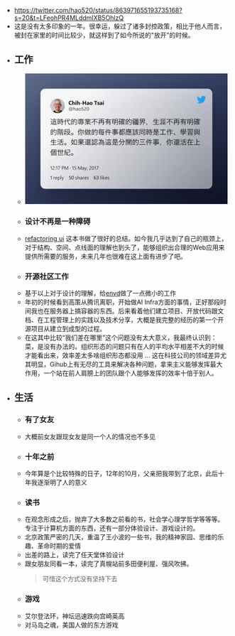 - https://twitter.com/hao520/status/863971655193735168?s=20&t=LFeohPR4MLddmIXB5OhlzQ
- 这是没有太多印象的一年。很幸运，躲过了诸多封控政策，相比于他人而言，被封在家里的时间比较少，就这样到了如今所说的"放开"的时候。
- ## 工作
	- ![image.png](../assets/image_1669551200034_0.png)
	- ### 设计不再是一种障碍
	- [refactoring ui](https://www.refactoringui.com/) 这本书做了很好的总结。如今我几乎达到了自己的瓶颈上，对于结构、空间、点线面的理解也到头了，能够组织出合理的Web应用来提供所需要的服务，未来几年也很难在这上面有进步了吧。
	- ### 开源社区工作
	- 基于以上对于设计的理解，给[envd](https://github.com/tensorchord/envd)做了一点微小的工作
	- 年初的时候看到高策从腾讯离职，开始做AI Infra方面的事情，正好那段时间我也在服务器上搞容器的东西。后来看着他们建立项目、开放代码跟文档、在工程管理上的实践以及技术分享，大概是我完整的经历的第一个开源项目从建立到成型的过程。
	- 在这其中比较“我们差在哪里”这个问题没有太大意义，我最终认识到：菜，是没有办法的。组织形态的问题只有在人的平均水平相差不大的时候才能看出来，效率差太多啥组织形态都没用  ... 这在科技公司的领域差异尤其明显，Gihub上有无尽的工具来解决各种问题，拿来主义能够发挥最大作用，一个站在前人肩膀上的团队跟个人能够发挥的效率十倍于别人。
- ## 生活
	- ### 有了女友
	- 大概前女友跟现女友是同一个人的情况也不多见
	- ### 十年之前
	- 今年算是个比较特殊的日子，12年的10月，父亲把我带到了北京，此后十年我逐渐明了人的意义
	- ### 读书
	- 在观念形成之后，抛弃了大多数之前看的书，社会学心理学哲学等等等。专注于计算机方面的东西，还有一部分体验设计、游戏设计的。
	- 北京政策严密的几天，重温了王小波的一些书，我的精神家园、思维的乐趣、革命时期的爱情
	- 出差的路上，读完了任天堂体验设计
	- 跟女朋友同看一本，读完了真幌站前多田便利屋、强风吹拂。
	  > 可惜这个方式没有坚持下去
	- ### 游戏
	- 艾尔登法环，神坛迅速跌向宫崎英高
	- 对马岛之魂，美国人做的东方游戏